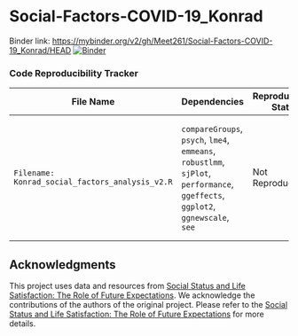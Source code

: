 # Social-Factors-COVID-19_Konrad
Binder link: https://mybinder.org/v2/gh/Meet261/Social-Factors-COVID-19_Konrad/HEAD
[![Binder](https://mybinder.org/badge_logo.svg)](https://notebooks.gesis.org/binder/v2/gh/Meet261/Social-Factors-COVID-19_Konrad/HEAD)

### Code Reproducibility Tracker

| **File Name**                         | **Dependencies**                                                                                                                | **Reproducibility Status** | **Issue/Obstacle**                                                                                                                                                                                                                                           |
|---------------------------------------|----------------------------------------------------------------------------------------------------------------------------------|----------------------------|---------------------------------------------------------------------------------------------------------------------------------------------------------------------------------------------------------------------------------------------------------------|
| `Filename: Konrad_social_factors_analysis_v2.R` | `compareGroups`, `psych`, `lme4`, `emmeans`, `robustlmm`, `sjPlot`, `performance`, `ggeffects`, `ggplot2`, `ggnewscale`, `see`    | Not Reproducible            | The title and author lines (`title` and `author`) at the top of the script are not commented out, which causes execution errors.                                                                                                                               |
## Acknowledgments

This project uses data and resources from [Social Status and Life Satisfaction: The Role of Future Expectations](https://osf.io/8edp7/). We acknowledge the contributions of the authors of the original project. Please refer to the [Social Status and Life Satisfaction: The Role of Future Expectations](https://osf.io/8edp7/) for more details.
